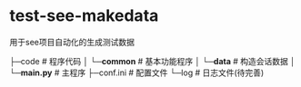 # test-see-makedata

用于see项目自动化的生成测试数据

├─code  # 程序代码
│  └─__common__  # 基本功能程序
│  └─__data__    # 构造会话数据
│  └─__main.py__ # 主程序
├─conf.ini # 配置文件
└─log   # 日志文件(待完善)